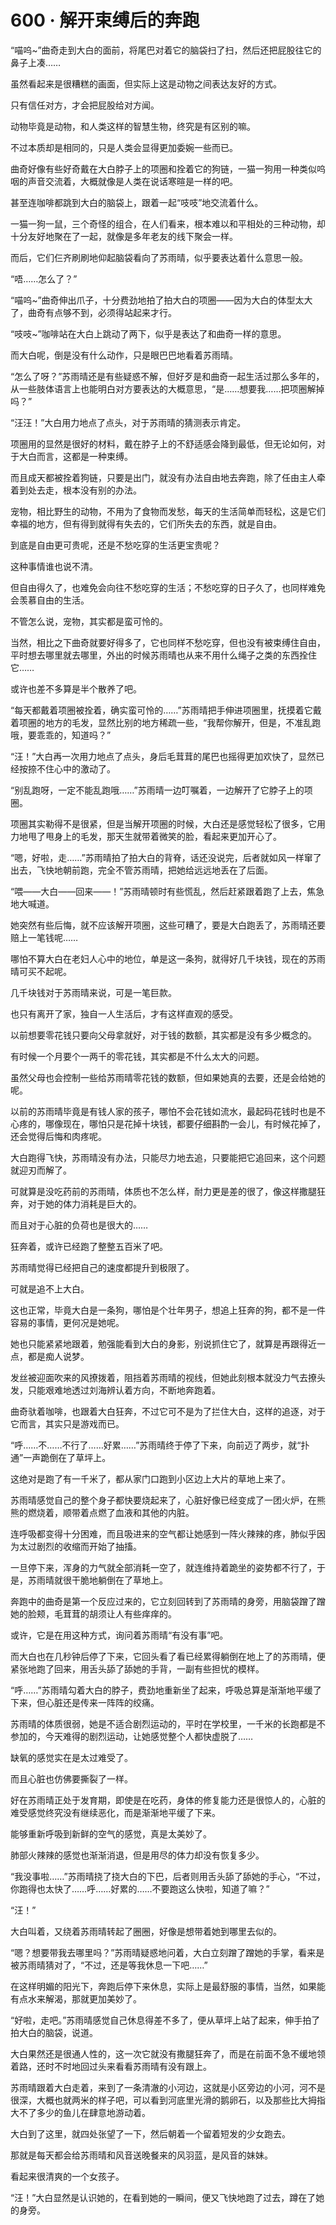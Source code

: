 <link rel="stylesheet" href="../styles/text.css"/>
<h1>600 · 解开束缚后的奔跑</h1>

“喵呜\~”曲奇走到大白的面前，将尾巴对着它的脑袋扫了扫，然后还把屁股往它的鼻子上凑……

虽然看起来是很糟糕的画面，但实际上这是动物之间表达友好的方式。

只有信任对方，才会把屁股给对方闻。

动物毕竟是动物，和人类这样的智慧生物，终究是有区别的嘛。

不过本质却是相同的，只是人类会显得更加委婉一些而已。

曲奇好像有些好奇戴在大白脖子上的项圈和拴着它的狗链，一猫一狗用一种类似呜咽的声音交流着，大概就像是人类在说话寒暄是一样的吧。

甚至连咖啡都跳到大白的脑袋上，跟着一起“吱吱”地交流着什么。

一猫一狗一鼠，三个奇怪的组合，在人们看来，根本难以和平相处的三种动物，却十分友好地聚在了一起，就像是多年老友的线下聚会一样。

而后，它们仨齐刷刷地仰起脑袋看向了苏雨晴，似乎要表达着什么意思一般。

“唔……怎么了？”

“喵呜\~”曲奇伸出爪子，十分费劲地拍了拍大白的项圈——因为大白的体型太大了，曲奇有点够不到，必须得站起来才行。

“吱吱\~”咖啡站在大白上跳动了两下，似乎是表达了和曲奇一样的意思。

而大白呢，倒是没有什么动作，只是眼巴巴地看着苏雨晴。

“怎么了呀？”苏雨晴还是有些疑惑不解，但好歹是和曲奇一起生活过那么多年的，从一些肢体语言上也能明白对方要表达的大概意思，“是……想要我……把项圈解掉吗？”

“汪汪！”大白用力地点了点头，对于苏雨晴的猜测表示肯定。

项圈用的显然是很好的材料，戴在脖子上的不舒适感会降到最低，但无论如何，对于大白而言，这都是一种束缚。

而且成天都被拴着狗链，只要是出门，就没有办法自由地去奔跑，除了任由主人牵着到处去走，根本没有别的办法。

宠物，相比野生的动物，不用为了食物而发愁，每天的生活简单而轻松，这是它们幸福的地方，但有得到就得有失去的，它们所失去的东西，就是自由。

到底是自由更可贵呢，还是不愁吃穿的生活更宝贵呢？

这种事情谁也说不清。

但自由得久了，也难免会向往不愁吃穿的生活；不愁吃穿的日子久了，也同样难免会羡慕自由的生活。

不管怎么说，宠物，其实都是蛮可怜的。

当然，相比之下曲奇就要好得多了，它也同样不愁吃穿，但也没有被束缚住自由，平时想去哪里就去哪里，外出的时候苏雨晴也从来不用什么绳子之类的东西拴住它……

或许也差不多算是半个散养了吧。

“每天都戴着项圈被拴着，确实蛮可怜的……”苏雨晴把手伸进项圈里，抚摸着它戴着项圈的地方的毛发，显然比别的地方稀疏一些，“我帮你解开，但是，不准乱跑哦，要乖乖的，知道吗？”

“汪！”大白再一次用力地点了点头，身后毛茸茸的尾巴也摇得更加欢快了，显然已经按捺不住心中的激动了。

“别乱跑呀，一定不能乱跑哦……”苏雨晴一边叮嘱着，一边解开了它脖子上的项圈。

项圈其实勒得不是很紧，但是当解开项圈的时候，大白还是感觉轻松了很多，它用力地甩了甩身上的毛发，那天生就带着微笑的脸，看起来更加开心了。

“嗯，好啦，走……”苏雨晴拍了拍大白的背脊，话还没说完，后者就如风一样窜了出去，飞快地朝前跑，完全不管苏雨晴，把她给远远地丢在了后面。

“喂——大白——回来——！”苏雨晴顿时有些慌乱，然后赶紧跟着跑了上去，焦急地大喊道。

她突然有些后悔，就不应该解开项圈，这些可糟了，要是大白跑丢了，苏雨晴还要赔上一笔钱呢……

哪怕不算大白在老妇人心中的地位，单是这一条狗，就得好几千块钱，现在的苏雨晴可买不起呢。

几千块钱对于苏雨晴来说，可是一笔巨款。

也只有离开了家，独自一人生活后，才有这样直观的感受。

以前想要零花钱只要向父母拿就好，对于钱的数额，其实都是没有多少概念的。

有时候一个月要个一两千的零花钱，其实都是不什么太大的问题。

虽然父母也会控制一些给苏雨晴零花钱的数额，但如果她真的去要，还是会给她的呢。

以前的苏雨晴毕竟是有钱人家的孩子，哪怕不会花钱如流水，最起码花钱时也是不心疼的，哪像现在，哪怕只是花掉十块钱，都要仔细斟酌一会儿，有时候花掉了，还会觉得后悔和肉疼呢。

大白跑得飞快，苏雨晴没有办法，只能尽力地去追，只要能把它追回来，这个问题就迎刃而解了。

可就算是没吃药前的苏雨晴，体质也不怎么样，耐力更是差的很了，像这样撒腿狂奔，对于她的体力消耗是巨大的。

而且对于心脏的负荷也是很大的……

狂奔着，或许已经跑了整整五百米了吧。

苏雨晴觉得已经把自己的速度都提升到极限了。

可就是追不上大白。

这也正常，毕竟大白是一条狗，哪怕是个壮年男子，想追上狂奔的狗，都不是一件容易的事情，更何况是她呢。

她也只能紧紧地跟着，勉强能看到大白的身影，别说抓住它了，就算是再跟得近一点，都是痴人说梦。

发丝被迎面吹来的风撩拨着，阻挡着苏雨晴的视线，但她此刻根本就没力气去撩头发，只能艰难地透过刘海辨认着方向，不断地奔跑着。

曲奇驮着咖啡，也跟着大白狂奔，不过它可不是为了拦住大白，这样的追逐，对于它而言，其实只是游戏而已。

“呼……不……不行了……好累……”苏雨晴终于停了下来，向前迈了两步，就“扑通”一声跪倒在了草坪上。

这绝对是跑了有一千米了，都从家门口跑到小区边上大片的草地上来了。

苏雨晴感觉自己的整个身子都快要烧起来了，心脏好像已经变成了一团火炉，在熊熊的燃烧着，顺带着点燃了血液和其他的内脏。

连呼吸都变得十分困难，而且吸进来的空气都让她感到一阵火辣辣的疼，肺似乎因为太过剧烈的收缩而开始了抽搐。

一旦停下来，浑身的力气就全部消耗一空了，就连维持着跪坐的姿势都不行了，于是，苏雨晴就很干脆地躺倒在了草地上。

奔跑中的曲奇是第一个反应过来的，它立刻回转到了苏雨晴的身旁，用脑袋蹭了蹭她的脸颊，毛茸茸的胡须让人有些痒痒的。

或许，它是在用这种方式，询问着苏雨晴“有没有事”吧。

而大白也在几秒钟后停了下来，它回头看了看已经累得躺倒在地上了的苏雨晴，便紧张地跑了回来，用舌头舔了舔她的手背，一副有些担忧的模样。

“呼……”苏雨晴勾着大白的脖子，费劲地重新坐了起来，呼吸总算是渐渐地平缓了下来，但心脏还是传来一阵阵的绞痛。

苏雨晴的体质很弱，她是不适合剧烈运动的，平时在学校里，一千米的长跑都是不参加的，今天难得的剧烈运动，让她感觉整个人都快虚脱了……

缺氧的感觉实在是太过难受了。

而且心脏也仿佛要撕裂了一样。

好在苏雨晴正处于发育期，即使是在吃药，身体的修复能力还是很惊人的，心脏的难受感觉终究没有继续恶化，而是渐渐地平缓了下来。

能够重新呼吸到新鲜的空气的感觉，真是太美妙了。

肺部火辣辣的感觉也渐渐消退，但是用尽的体力却没有恢复多少。

“我没事啦……”苏雨晴挠了挠大白的下巴，后者则用舌头舔了舔她的手心，“不过，你跑得也太快了……呼……好累的……不要跑这么快啦，知道了嘛？”

“汪！”

大白叫着，又绕着苏雨晴转起了圈圈，好像是想带着她到哪里去似的。

“嗯？想要带我去哪里吗？”苏雨晴疑惑地问着，大白立刻蹭了蹭她的手掌，看来是被苏雨晴猜对了，“不过，还是等我休息一下吧……”

在这样明媚的阳光下，奔跑后停下来休息，实际上是最舒服的事情，当然，如果能有点水来解渴，那就更加美妙了。

“好啦，走吧。”苏雨晴感觉自己休息得差不多了，便从草坪上站了起来，伸手拍了拍大白的脑袋，说道。

大白果然还是很通人性的，这一次它就没有撒腿狂奔了，而是在前面不急不缓地领着路，还时不时地回过头来看看苏雨晴有没有跟上。

苏雨晴跟着大白走着，来到了一条清澈的小河边，这就是小区旁边的小河，河不是很深，大概也就两米的样子吧，可以看到河底里光滑的鹅卵石，以及那些比大拇指大不了多少的鱼儿在肆意地游动着。

大白到了这里，就四处张望了一下，然后朝着一个留着短发的少女跑去。

那就是每天都会给苏雨晴和风音送晚餐来的风羽蓝，是风音的妹妹。

看起来很清爽的一个女孩子。

“汪！”大白显然是认识她的，在看到她的一瞬间，便又飞快地跑了过去，蹲在了她的身旁。
